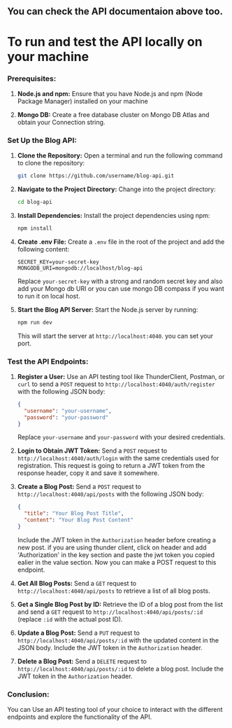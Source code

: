 ## You can check the API documentaion above too.


# To run and test the API locally on your machine

### Prerequisites:

1. **Node.js and npm:**
   Ensure that you have Node.js and npm (Node Package Manager) installed on your machine

2. **Mongo DB:**
Create a free database cluster on Mongo DB Atlas and obtain your Connection string.

### Set Up the Blog API:

1. **Clone the Repository:**
   Open a terminal and run the following command to clone the repository:

   ```bash
   git clone https://github.com/username/blog-api.git
   ```

2. **Navigate to the Project Directory:**
   Change into the project directory:

   ```bash
   cd blog-api
   ```

3. **Install Dependencies:**
   Install the project dependencies using npm:

   ```bash
   npm install
   ```

4. **Create .env File:**
   Create a `.env` file in the root of the project and add the following content:

   ```env
   SECRET_KEY=your-secret-key
   MONGODB_URI=mongodb://localhost/blog-api
   ```

   Replace `your-secret-key` with a strong and random secret key and also add your Mongo db URI or you can use mongo DB compass if you want to run it on local host.


5. **Start the Blog API Server:**
   Start the Node.js server by running:

   ```bash
   npm run dev
   ```

   This will start the server at `http://localhost:4040`.
you can set your port.

### Test the API Endpoints:

1. **Register a User:**
   Use an API testing tool like ThunderClient, Postman, or `curl` to send a `POST` request to `http://localhost:4040/auth/register` with the following JSON body:

   ```json
   {
     "username": "your-username",
     "password": "your-password"
   }
   ```

   Replace `your-username` and `your-password` with your desired credentials.

2. **Login to Obtain JWT Token:**
   Send a `POST` request to `http://localhost:4040/auth/login` with the same credentials used for registration.  This request is going to return a JWT token from the response header, copy it and save it somewhere.

3. **Create a Blog Post:**
   Send a `POST` request to `http://localhost:4040/api/posts` with the following JSON body:

   ```json
   {
     "title": "Your Blog Post Title",
     "content": "Your Blog Post Content"
   }
   ```

   Include the JWT token in the `Authorization` header before creating a new post. if you are using thunder client, click on header and add 'Authorization' in the key section and paste the jwt token you copied ealier in the value section. Now you can make a POST request to this endpoint.

4. **Get All Blog Posts:**
   Send a `GET` request to `http://localhost:4040/api/posts` to retrieve a list of all blog posts.

5. **Get a Single Blog Post by ID:**
   Retrieve the ID of a blog post from the list and send a `GET` request to `http://localhost:4040/api/posts/:id` (replace `:id` with the actual post ID).

6. **Update a Blog Post:**
   Send a `PUT` request to `http://localhost:4040/api/posts/:id` with the updated content in the JSON body. Include the JWT token in the `Authorization` header.

7. **Delete a Blog Post:**
   Send a `DELETE` request to `http://localhost:4040/api/posts/:id` to delete a blog post. Include the JWT token in the `Authorization` header.

### Conclusion:

 You can Use an API testing tool of your choice to interact with the different endpoints and explore the functionality of the API.




